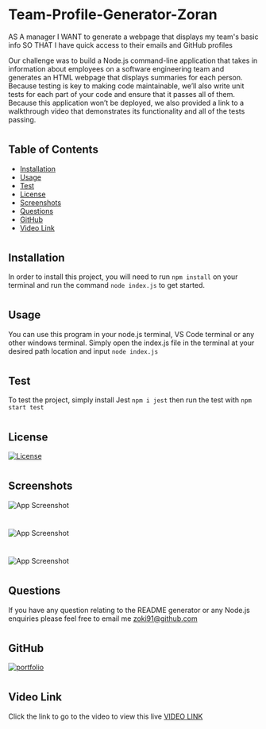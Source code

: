 
# Team-Profile-Generator-Zoran
AS A manager
I WANT to generate a webpage that displays my team's basic info
SO THAT I have quick access to their emails and GitHub profiles

Our challenge was to build a Node.js command-line application that takes in information about employees on a software engineering team and generates an HTML webpage that displays summaries for each person. Because testing is key to making code maintainable, we’ll also write unit tests for each part of your code and ensure that it passes all of them.
Because this application won’t be deployed, we also provided a link to a walkthrough video that demonstrates its functionality and all of the tests passing.
 #


## Table of Contents
- [Installation](#installation)
- [Usage](#usage)
- [Test](#Test)
- [License](#license)
- [Screenshots](#screenshots)
- [Questions](#questions)
- [GitHub](#github)
- [Video Link](#VideoLink)
#
## Installation
In order to install this project, you will need to run `npm install` on your terminal and run the command `node index.js` to get started.
#
## Usage
You can use this program in your node.js terminal, VS Code terminal or any other windows terminal. Simply open the index.js file in the terminal at your desired path location and input `node index.js`
#
## Test
To test the project, simply install Jest `npm i jest` then run the test with `npm start test`
#
## License
[![License](https://img.shields.io/apm/l/vim-mode)](https://choosealicense.com/licenses/mit/)
#
## Screenshots

![App Screenshot](https://i.ibb.co/S5nwcmP/Screenshot-3.png)
#
![App Screenshot](https://i.ibb.co/7VS64RV/Screenshot-1.png)
#
![App Screenshot](https://i.ibb.co/ctZmVRg/Screenshot-2.png)

#

## Questions
If you have any question relating to the README generator or any Node.js enquiries please feel free to email me zoki91@github.com
#
## GitHub
[![portfolio](https://img.shields.io/badge/my_portfolio-000?style=for-the-badge&logo=ko-fi&logoColor=white)](https://github.com/Zoki91)
#
## Video Link
Click the link to go to the video to view this live [VIDEO LINK](https://drive.google.com/file/d/1aGyd_JPumwWZouULwZPm4-5zu-LDPUUA/view)